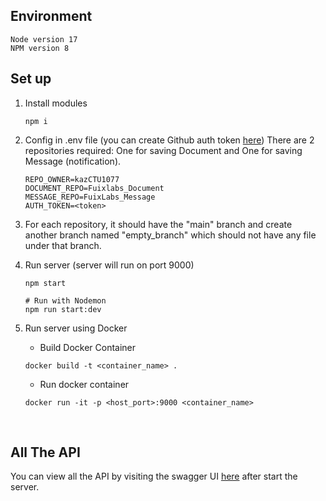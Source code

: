 ## Environment

```
Node version 17
NPM version 8
```

## Set up

1. Install modules

    ```
    npm i
    ```

1. Config in .env file (you can create Github auth token [here](https://docs.github.com/en/authentication/keeping-your-account-and-data-secure/creating-a-personal-access-token#creating-a-token))
   There are 2 repositories required: One for saving Document and One for saving Message (notification).

    ```
    REPO_OWNER=kazCTU1077
    DOCUMENT_REPO=Fuixlabs_Document
    MESSAGE_REPO=FuixLabs_Message
    AUTH_TOKEN=<token>
    ```

1. For each repository, it should have the "main" branch and create another branch named "empty_branch" which should not have any file under that branch.

1. Run server (server will run on port 9000)

    ```
    npm start

    # Run with Nodemon
    npm run start:dev
    ```

1. Run server using Docker

    - Build Docker Container

    ```
    docker build -t <container_name> .
    ```

    - Run docker container

    ```
    docker run -it -p <host_port>:9000 <container_name>
    ```

<br />

## All The API

You can view all the API by visiting the swagger UI [here](http://localhost:9000/api-docs/#/) after start the server.
